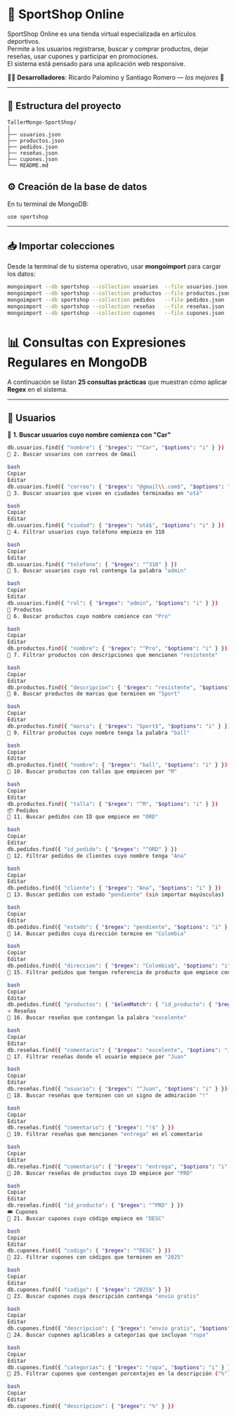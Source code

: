 # 🏀 SportShop Online

SportShop Online es una tienda virtual especializada en artículos deportivos.  
Permite a los usuarios registrarse, buscar y comprar productos, dejar reseñas, usar cupones y participar en promociones.  
El sistema está pensado para una aplicación web responsive.  

👨‍💻 **Desarrolladores**: Ricardo Palomino y Santiago Romero — *los mejores* 🚀

---

## 📂 Estructura del proyecto

```plaintext
TallerMongo-SportShop/
│
├── usuarios.json
├── productos.json
├── pedidos.json
├── reseñas.json
├── cupones.json
└── README.md
```
## ⚙️ Creación de la base de datos

En tu terminal de MongoDB:

```bash
use sportshop

``` 
---
## 📥 Importar colecciones

Desde la terminal de tu sistema operativo, usar **mongoimport** para cargar los datos:

```bash
mongoimport --db sportshop --collection usuarios  --file usuarios.json  --jsonArray
mongoimport --db sportshop --collection productos --file productos.json --jsonArray
mongoimport --db sportshop --collection pedidos   --file pedidos.json   --jsonArray
mongoimport --db sportshop --collection reseñas   --file reseñas.json   --jsonArray
mongoimport --db sportshop --collection cupones   --file cupones.json   --jsonArray
```

# 📊 Consultas con Expresiones Regulares en MongoDB

A continuación se listan **25 consultas prácticas** que muestran cómo aplicar **Regex** en el sistema.

---

## 👤 Usuarios

🔹 **1. Buscar usuarios cuyo nombre comienza con "Car"**
```bash
db.usuarios.find({ "nombre": { "$regex": "^Car", "$options": "i" } })
🔹 2. Buscar usuarios con correos de Gmail

bash
Copiar
Editar
db.usuarios.find({ "correo": { "$regex": "@gmail\\.com$", "$options": "i" } })
🔹 3. Buscar usuarios que viven en ciudades terminadas en "otá"

bash
Copiar
Editar
db.usuarios.find({ "ciudad": { "$regex": "otá$", "$options": "i" } })
🔹 4. Filtrar usuarios cuyo teléfono empieza en 310

bash
Copiar
Editar
db.usuarios.find({ "telefono": { "$regex": "^310" } })
🔹 5. Buscar usuarios cuyo rol contenga la palabra "admin"

bash
Copiar
Editar
db.usuarios.find({ "rol": { "$regex": "admin", "$options": "i" } })
🛒 Productos
🔹 6. Buscar productos cuyo nombre comience con "Pro"

bash
Copiar
Editar
db.productos.find({ "nombre": { "$regex": "^Pro", "$options": "i" } })
🔹 7. Filtrar productos con descripciones que mencionen "resistente"

bash
Copiar
Editar
db.productos.find({ "descripcion": { "$regex": "resistente", "$options": "i" } })
🔹 8. Buscar productos de marcas que terminen en "Sport"

bash
Copiar
Editar
db.productos.find({ "marca": { "$regex": "Sport$", "$options": "i" } })
🔹 9. Filtrar productos cuyo nombre tenga la palabra "ball"

bash
Copiar
Editar
db.productos.find({ "nombre": { "$regex": "ball", "$options": "i" } })
🔹 10. Buscar productos con tallas que empiecen por "M"

bash
Copiar
Editar
db.productos.find({ "talla": { "$regex": "^M", "$options": "i" } })
📦 Pedidos
🔹 11. Buscar pedidos con ID que empiece en "ORD"

bash
Copiar
Editar
db.pedidos.find({ "id_pedido": { "$regex": "^ORD" } })
🔹 12. Filtrar pedidos de clientes cuyo nombre tenga "Ana"

bash
Copiar
Editar
db.pedidos.find({ "cliente": { "$regex": "Ana", "$options": "i" } })
🔹 13. Buscar pedidos con estado "pendiente" (sin importar mayúsculas)

bash
Copiar
Editar
db.pedidos.find({ "estado": { "$regex": "pendiente", "$options": "i" } })
🔹 14. Buscar pedidos cuya dirección termine en "Colombia"

bash
Copiar
Editar
db.pedidos.find({ "direccion": { "$regex": "Colombia$", "$options": "i" } })
🔹 15. Filtrar pedidos que tengan referencia de producto que empiece con "PRD"

bash
Copiar
Editar
db.pedidos.find({ "productos": { "$elemMatch": { "id_producto": { "$regex": "^PRD" } } } })
⭐ Reseñas
🔹 16. Buscar reseñas que contengan la palabra "excelente"

bash
Copiar
Editar
db.reseñas.find({ "comentario": { "$regex": "excelente", "$options": "i" } })
🔹 17. Filtrar reseñas donde el usuario empiece por "Juan"

bash
Copiar
Editar
db.reseñas.find({ "usuario": { "$regex": "^Juan", "$options": "i" } })
🔹 18. Buscar reseñas que terminen con un signo de admiración "!"

bash
Copiar
Editar
db.reseñas.find({ "comentario": { "$regex": "!$" } })
🔹 19. Filtrar reseñas que mencionen "entrega" en el comentario

bash
Copiar
Editar
db.reseñas.find({ "comentario": { "$regex": "entrega", "$options": "i" } })
🔹 20. Buscar reseñas de productos cuyo ID empiece por "PRD"

bash
Copiar
Editar
db.reseñas.find({ "id_producto": { "$regex": "^PRD" } })
🎟️ Cupones
🔹 21. Buscar cupones cuyo código empiece en "DESC"

bash
Copiar
Editar
db.cupones.find({ "codigo": { "$regex": "^DESC" } })
🔹 22. Filtrar cupones con códigos que terminen en "2025"

bash
Copiar
Editar
db.cupones.find({ "codigo": { "$regex": "2025$" } })
🔹 23. Buscar cupones cuya descripción contenga "envío gratis"

bash
Copiar
Editar
db.cupones.find({ "descripcion": { "$regex": "envío gratis", "$options": "i" } })
🔹 24. Buscar cupones aplicables a categorías que incluyan "ropa"

bash
Copiar
Editar
db.cupones.find({ "categorias": { "$regex": "ropa", "$options": "i" } })
🔹 25. Filtrar cupones que contengan porcentajes en la descripción ("%")

bash
Copiar
Editar
db.cupones.find({ "descripcion": { "$regex": "%" } })